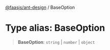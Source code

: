 [@faasjs/ant-design](../README.md) / BaseOption

# Type alias: BaseOption

> **BaseOption**: `string` \| `number` \| `object`
